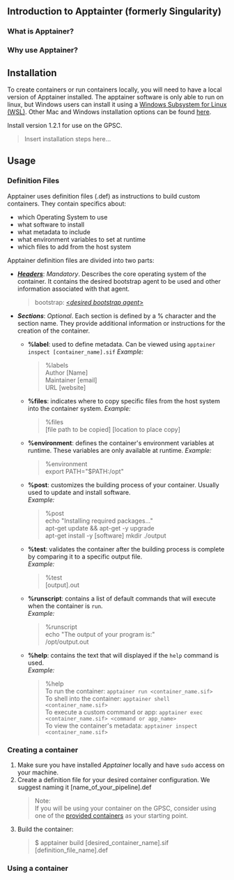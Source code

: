 ## Introduction to Apptainter (formerly Singularity)
### What is Apptainer?
### Why use Apptainer?
## Installation
To create containers or run containers locally, you will need to have a local version of Apptainer installed. The apptainer software is only able to run on linux, but Windows users can install it using a [Windows Subsystem for Linux (WSL)](LINK). Other Mac and Windows installation options can be found [here](https://apptainer.org/docs/admin/main/installation.html#installation-on-windows-or-mac).  

Install version 1.2.1 for use on the GPSC.
> Insert installation steps here...

## Usage
### Definition Files
Apptainer uses definition files (.def) as instructions to build custom containers. They contain specifics about:
- which Operating System to use
- what software to install 
- what metadata to include
- what environment variables to set at runtime
- which files to add from the host system 

Apptainer definition files are divided into two parts:
- [***Headers***](https://apptainer.org/docs/user/main/definition_files.html#header): *Mandatory*. Describes the core operating system of the container. It contains the desired bootstrap agent to be used and other information associated with that agent.
    > bootstrap: [<*desired bootstrap agent*>](https://apptainer.org/docs/user/main/appendix.html#buildmodules)  
     

- ***Sections***: *Optional*. Each section is defined by a % character and the section name. They provide additional information or instructions for the creation of the container.    

     - **%label**: used to define metadata. Can be viewed using `apptainer inspect [container_name].sif`
        *Example:*
        >    %labels  
                Author [Name]  
                Maintainer [email]  
                URL [website]  
 
    - **%files**: indicates where to copy specific files from the host system into the container system. 
        *Example:*
        > %files  
            [file path to be copied] [location to place copy]
           
    - **%environment**: defines the container's environment variables at runtime. These variables are only available at runtime.
        *Example:*
        > %environment  
        export PATH="$PATH:/opt"

     - **%post**: customizes the building process of your container. Usually used to update and install software.  
        *Example:*
        > %post  
            echo "Installing required packages..."  
            apt-get update && apt-get -y upgrade  
            apt-get install -y [software]
            mkdir ./output  
    - **%test**: validates the container after the building process is complete by comparing it to a specific output file.  
        *Example:* 
        >%test  
            [output].out  
    - **%runscript**: contains a list of default commands that will execute when the container is `run`.  
        *Example:* 
        >%runscript  
            echo "The output of your program is:"  
            /opt/output.out
    - **%help**: contains the text that will displayed if the `help` command is used.  
        *Example:*
        > %help  
        To run the container:
	`apptainer run <container_name.sif>`  
    To shell into the container:
	`apptainer shell <container_name.sif>`  
    To execute a custom command or app:
	`apptainer exec <container_name.sif> <command or app_name>`  
    To view the container's metadata:
	`apptainer inspect <container_name.sif>`  

### Creating a container
1. Make sure you have installed *Apptainer* locally and have `sudo` access on your machine. 
2. Create a definition file for your desired container configuration. We suggest naming it [name_of_your_pipeline].def
    > Note:  
    If you will be using your container on the GPSC, consider using one of the [provided containers](https://portal.science.gc.ca/confluence/display/PSGRDI/gpsc7#:~:text=InteloneAPI%2D2022.1.2%2DTorunMPIprograms-,Job%20Submission,-The%20queueing%20system) as your starting point.
3. Build the container:  
    >$ apptainer build [desired_container_name].sif [definition_file_name].def
### Using a container  